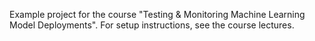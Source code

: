 Example project for the course "Testing & Monitoring Machine Learning Model Deployments". For setup instructions, see the course lectures.
